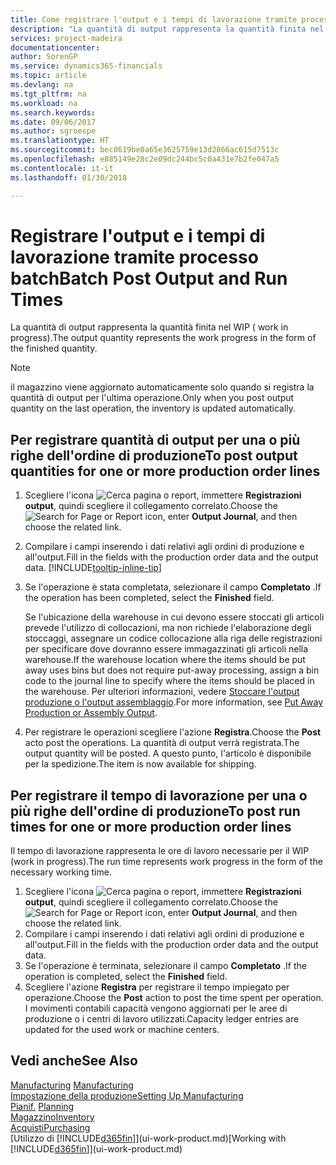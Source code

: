 ```yaml
---
title: Come registrare l'output e i tempi di lavorazione tramite processo batch| Microsoft Docs
description: "La quantità di output rappresenta la quantità finita nel WIP ( work in progress)."
services: project-madeira
documentationcenter: 
author: SorenGP
ms.service: dynamics365-financials
ms.topic: article
ms.devlang: na
ms.tgt_pltfrm: na
ms.workload: na
ms.search.keywords: 
ms.date: 09/06/2017
ms.author: sgroespe
ms.translationtype: HT
ms.sourcegitcommit: bec0619be0a65e3625759e13d2866ac615d7513c
ms.openlocfilehash: e885149e28c2e09dc244bc5c0a431e7b2fe047a5
ms.contentlocale: it-it
ms.lasthandoff: 01/30/2018

---
```

# <a name="batch-post-output-and-run-times"></a><span data-ttu-id="72e5f-103">Registrare l'output e i tempi di lavorazione tramite processo batch</span><span class="sxs-lookup"><span data-stu-id="72e5f-103">Batch Post Output and Run Times</span></span>
<span data-ttu-id="72e5f-104">La quantità di output rappresenta la quantità finita nel WIP ( work in progress).</span><span class="sxs-lookup"><span data-stu-id="72e5f-104">The output quantity represents the work progress in the form of the finished quantity.</span></span>  

> [!NOTE]
> <span data-ttu-id="72e5f-105">il magazzino viene aggiornato automaticamente solo quando si registra la quantità di output per l'ultima operazione.</span><span class="sxs-lookup"><span data-stu-id="72e5f-105">Only when you post output quantity on the last operation, the inventory is updated automatically.</span></span>  

## <a name="to-post-output-quantities-for-one-or-more-production-order-lines"></a><span data-ttu-id="72e5f-106">Per registrare quantità di output per una o più righe dell'ordine di produzione</span><span class="sxs-lookup"><span data-stu-id="72e5f-106">To post output quantities for one or more production order lines</span></span>
1. <span data-ttu-id="72e5f-107">Scegliere l'icona ![Cerca pagina o report](media/ui-search/search_small.png "icona Cerca pagina o report"), immettere **Registrazioni output**, quindi scegliere il collegamento correlato.</span><span class="sxs-lookup"><span data-stu-id="72e5f-107">Choose the ![Search for Page or Report](media/ui-search/search_small.png "Search for Page or Report icon") icon, enter **Output Journal**, and then choose the related link.</span></span>  
2. <span data-ttu-id="72e5f-108">Compilare i campi inserendo i dati relativi agli ordini di produzione e all'output.</span><span class="sxs-lookup"><span data-stu-id="72e5f-108">Fill in the fields with the production order data and the output data.</span></span> [!INCLUDE[tooltip-inline-tip](includes/tooltip-inline-tip_md.md)]
3. <span data-ttu-id="72e5f-109">Se l'operazione è stata completata, selezionare il campo **Completato** .</span><span class="sxs-lookup"><span data-stu-id="72e5f-109">If the operation has been completed, select the **Finished** field.</span></span>  

    <span data-ttu-id="72e5f-110">Se l'ubicazione della warehouse in cui devono essere stoccati gli articoli prevede l'utilizzo di collocazioni, ma non richiede l'elaborazione degli stoccaggi,  assegnare un codice collocazione alla riga delle registrazioni per specificare dove dovranno essere immagazzinati gli articoli nella warehouse.</span><span class="sxs-lookup"><span data-stu-id="72e5f-110">If the warehouse location where the items should be put away uses bins but does not require put-away processing,  assign a bin code to the journal line to specify where the items should be placed in the warehouse.</span></span> <span data-ttu-id="72e5f-111">Per ulteriori informazioni, vedere [Stoccare l'output produzione o l'output assemblaggio](warehouse-how-to-put-away-production-output.md).</span><span class="sxs-lookup"><span data-stu-id="72e5f-111">For more information, see [Put Away Production or Assembly Output](warehouse-how-to-put-away-production-output.md).</span></span>  

4. <span data-ttu-id="72e5f-112">Per registrare le operazioni scegliere l'azione **Registra**.</span><span class="sxs-lookup"><span data-stu-id="72e5f-112">Choose the **Post** acto post the operations.</span></span> <span data-ttu-id="72e5f-113">La quantità di output verrà registrata.</span><span class="sxs-lookup"><span data-stu-id="72e5f-113">The output quantity will be posted.</span></span> <span data-ttu-id="72e5f-114">A questo punto, l'articolo è disponibile per la spedizione.</span><span class="sxs-lookup"><span data-stu-id="72e5f-114">The item is now available for shipping.</span></span>  

## <a name="to-post-run-times-for-one-or-more-production-order-lines"></a><span data-ttu-id="72e5f-115">Per registrare il tempo di lavorazione per una o più righe dell'ordine di produzione</span><span class="sxs-lookup"><span data-stu-id="72e5f-115">To post run times for one or more production order lines</span></span>
<span data-ttu-id="72e5f-116">Il tempo di lavorazione rappresenta le ore di lavoro necessarie per il WIP (work in progress).</span><span class="sxs-lookup"><span data-stu-id="72e5f-116">The run time represents work progress in the form of the necessary working time.</span></span>    

1.  <span data-ttu-id="72e5f-117">Scegliere l'icona ![Cerca pagina o report](media/ui-search/search_small.png "icona Cerca pagina o report"), immettere **Registrazioni output**, quindi scegliere il collegamento correlato.</span><span class="sxs-lookup"><span data-stu-id="72e5f-117">Choose the ![Search for Page or Report](media/ui-search/search_small.png "Search for Page or Report icon") icon, enter **Output Journal**, and then choose the related link.</span></span>  
2. <span data-ttu-id="72e5f-118">Compilare i campi inserendo i dati relativi agli ordini di produzione e all'output.</span><span class="sxs-lookup"><span data-stu-id="72e5f-118">Fill in the fields with the production order data and the output data.</span></span>  
3.  <span data-ttu-id="72e5f-119">Se l'operazione è terminata, selezionare il campo **Completato** .</span><span class="sxs-lookup"><span data-stu-id="72e5f-119">If the operation is completed, select the **Finished** field.</span></span>  
4. <span data-ttu-id="72e5f-120">Scegliere l'azione **Registra** per registrare il tempo impiegato per operazione.</span><span class="sxs-lookup"><span data-stu-id="72e5f-120">Choose the **Post** action to post the time spent per operation.</span></span> <span data-ttu-id="72e5f-121">I movimenti contabili capacità vengono aggiornati per le aree di produzione o i centri di lavoro utilizzati.</span><span class="sxs-lookup"><span data-stu-id="72e5f-121">Capacity ledger entries are updated for the used work or machine centers.</span></span>

## <a name="see-also"></a><span data-ttu-id="72e5f-122">Vedi anche</span><span class="sxs-lookup"><span data-stu-id="72e5f-122">See Also</span></span>  
<span data-ttu-id="72e5f-123">[Manufacturing](production-manage-manufacturing.md)  </span><span class="sxs-lookup"><span data-stu-id="72e5f-123">[Manufacturing](production-manage-manufacturing.md)  </span></span>  
[<span data-ttu-id="72e5f-124">Impostazione della produzione</span><span class="sxs-lookup"><span data-stu-id="72e5f-124">Setting Up Manufacturing</span></span>](production-configure-production-processes.md)  
<span data-ttu-id="72e5f-125">[Pianif.](production-planning.md)    </span><span class="sxs-lookup"><span data-stu-id="72e5f-125">[Planning](production-planning.md)    </span></span>  
[<span data-ttu-id="72e5f-126">Magazzino</span><span class="sxs-lookup"><span data-stu-id="72e5f-126">Inventory</span></span>](inventory-manage-inventory.md)  
[<span data-ttu-id="72e5f-127">Acquisti</span><span class="sxs-lookup"><span data-stu-id="72e5f-127">Purchasing</span></span>](purchasing-manage-purchasing.md)  
<span data-ttu-id="72e5f-128">[Utilizzo di [!INCLUDE[d365fin](includes/d365fin_md.md)]](ui-work-product.md)</span><span class="sxs-lookup"><span data-stu-id="72e5f-128">[Working with [!INCLUDE[d365fin](includes/d365fin_md.md)]](ui-work-product.md)</span></span>

